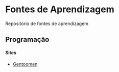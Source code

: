 # Fontes de Aprendizagem

Repositório de fontes de aprendizagem

## Programação
#### Sites
- [Gentoomen](https://dio.me/sign-up?ref=NABGWG3Y4C) 
